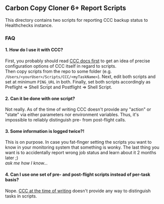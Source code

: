 ## Carbon Copy Cloner 6+ Report Scripts

This directory contains two scripts for reporting CCC backup status to Healthchecks instance. 


### FAQ
#### 1. **How do I use it with CCC?**  
First, you probably should read [CCC docs first](https://bombich.com/it/kb/ccc6/performing-actions-before-and-after-backup-task)
to get an idea of precise configuration options of CCC itself in regard to scripts.  
Then copy scripts from the repo to some folder (e.g. `/Users/<yourUser>/Scripts/CCC/<myTaskName>`). Next, edit both 
scripts and set at minimum `PING_URL` in both. Finally, set both scripts accordingly as Preflight => Shell Script and 
Postflight => Shell Script.  

#### 2. **Can it be done with one script?**
Not really. As of the time of writing CCC doesn't provide any "action" or "state" via either parameters nor environment
variables. Thus, it's impossible to reliably distinguish pre- from post-flight calls.  

#### 3. **Some information is logged twice?!**
This is on purpose. In case you fat-finger setting the scripts you want to know in your monitoring system that something
is wonky. The last thing you want is to accidentally report wrong job status and learn about it 2 months later ;)  
*ask me how I know...*  

#### 4. **Can I use one set of pre- and post-flight scripts instead of per-task basis?**
Nope. [CCC at the time of writing](https://bombich.com/it/kb/ccc6/performing-actions-before-and-after-backup-task) 
doesn't provide any way to distinguish tasks in scripts.
